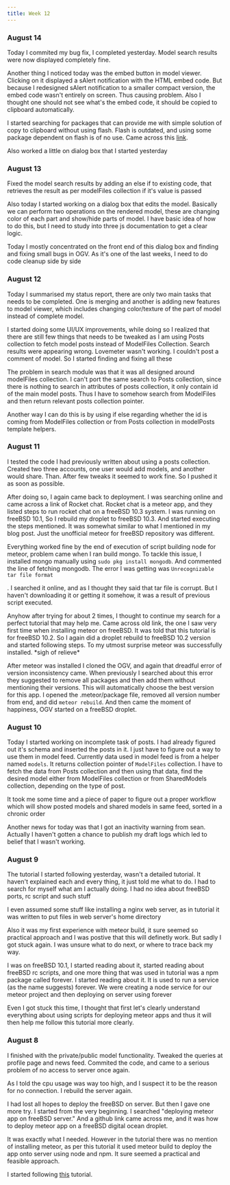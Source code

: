 ```yaml
---
title: Week 12
---
```


<p class="lead">

</p>
  
<div class="accordion">
<h3>August 14</h3>
<div>
<p>Today I commited my bug fix, I completed yesterday. Model search results were now displayed completely fine.</p>
<p>Another thing I noticed today was the embed button in model viewer. Clicking on it displayed a sAlert notification with the HTML embed code. But because I redesigned sAlert notification to a smaller compact version, the embed code wasn't entirely on screen. Thus causing problem. Also I thought one should not see what's the embed code, it should be copied to clipboard automatically.</p>
<p>I started searching for packages that can provide me with simple solution of copy to clipboard without using flash. Flash is outdated, and using some package dependent on flash is of no use. Came across this <a href="https://wsvincent.com/clipboard-js-for-meteor/">link</a>.</p>
<p>Also worked a little on dialog box that I started yesterday</p>
</div>

<h3>August 13</h3>
<div>
<p>Fixed the model search results by adding an else if to existing code, that retrieves the result as per modelFiles collection if it's value is passed</p>
<p>Also today I started working on a dialog box that edits the model. Basically we can perform two operations on the rendered model, these are changing color of each part and show/hide parts of model. I have basic idea of how to do this, but I need to study into three js documentation to get a clear logic.</p>
<p>Today I mostly concentrated on the front end of this dialog box and finding and fixing small bugs in OGV. As it's one of the last weeks, I need to do code cleanup side by side</p>
</div>

<h3>August 12</h3>
<div>
<p>Today I summarised my status report, there are only two main tasks that needs to be completed. One is merging and another is adding new features to model viewer, which includes changing color/texture of the part of model instead of complete model.</p>
<p>I started doing some UI/UX improvements, while doing so I realized that there are still few things that needs to be tweaked as I am using Posts collection to fetch model posts instead of ModelFiles Collection. Search results were appearing wrong. Lovemeter wasn't working. I couldn't post a comment of model. So I started finding and fixing all these</p>
<p>The problem in search module was that it was all designed around modelFiles collection. I can't port the same search to Posts collection, since there is nothing to search in attributes of posts collection, it only contain id of the main model posts. Thus I have to somehow search from ModelFiles and then return relevant posts collection pointer.</p>
<p>Another way I can do this is by using if else regarding whether the id is coming from ModelFiles collection or from Posts collection in modelPosts template helpers.</p>
</div>

<h3>August 11</h3>
<div>
<p>I tested the code I had previously written about using a posts collection. Created two three accounts, one user would add models, and another would share. Than. After few tweaks it seemed to work fine. So I pushed it as soon as possible.</p>
<p>After doing so, I again came back to deployment. I was searching online and came across a link of Rocket chat. Rocket chat is a meteor app, and they listed steps to run rocket chat on a freeBSD 10.3 system. I was running on freeBSD 10.1, So I rebuild my droplet to freeBSD 10.3. And started executing the steps mentioned. It was somewhat similar to what I mentioned in my blog post. Just the unofficial meteor for freeBSD repository was different.</p>
<p>Everything worked fine by the end of execution of script building node for meteor, problem came when I ran build mongo. To tackle this issue, I installed mongo manually using <code>sudo pkg install mongodb</code>. And commented the line of fetching mongodb. The error I was getting was <code>Unrecognizable tar file format</code></p>. I searched it online, and as I thought they said that tar file is corrupt. But I haven't downloading it or getting it somehow, it was a result of previous script executed.</p>
<p>Anyhow after trying for about 2 times, I thought to continue my search for a perfect tutorial that may help me. Came across old link, the one I saw very first time when installing meteor on freeBSD. It was told that this tutorial is for freeBSD 10.2. So I again did a droplet rebuild to freeBSD 10.2 version and started following steps. To my utmost surprise meteor was successfully installed. *sigh of relieve*</p>
<p>After meteor was installed I cloned the OGV, and again that dreadful error of version inconsistency came. When previously I searched about this error they suggested to remove all packages and then add them without mentioning their versions. This will automatically choose the best version for this app. I opened the .meteor/package file, removed all version number from end, and did <codE>meteor rebuild</code>. And then came the moment of happiness, OGV started on a freeBSD droplet.</p>
</div>

<h3>August 10</h3>
<div>
<p>Today I started working on incomplete task of posts. I had already figured out it's schema and inserted the posts in it. I just have to figure out a way to use them in model feed. Currently data used in model feed is from a helper named <code>models</code>. It returns collection pointer of <code>ModelFiles</code> collection. I have to fetch the data from Posts collection and then using that data, find the desired model either from ModelFiles collection or from SharedModels collection, depending on the type of post.</p>
<p>It took me some time and a piece of paper to figure out a proper workflow which will show posted models and shared models in same feed, sorted in a chronic order</p>
<p>Another news for today was that I got an inactivity warning from sean. Actually I haven't gotten a chance to publish my draft logs which led to belief that I wasn't working.</p>
</div>

<h3>August 9</h3>
<div>
<p>The tutorial I started following yesterday, wasn't a detailed tutorial. It haven't explained each and every thing, it just told me what to do. I had to search for myself what am I actually doing. I had no idea about freeBSD ports, rc script and such stuff</p>
<p>I even assumed some stuff like installing a nginx web server, as in tutorial it was written to put files in web server's home directory</p>
<p>Also it was my first experience with meteor build, it sure seemed so practical approach and I was postive that this will definetly work. But sadly I got stuck again. I was unsure what to do next, or where to trace back my way.</p>
<p>I was on freeBSD 10.1, I started reading about it, started reading about freeBSD rc scripts, and one more thing that was used in tutorial was a npm package called forever. I started reading about it. It is used to run a service (as the name suggests) forever. We were creating a node service for our meteor project and then deploying on server using forever</p>
<p>Even I got stuck this time, I thought that first let's clearly understand everything about using scripts for deploying meteor apps and thus it will then help me follow this tutorial more clearly.</p>
</div>

<h3>August 8</h3>
<div>
<p>I finished with the private/public model functionality. Tweaked the queries at profile page and news feed. Commited the code, and came to a serious problem of no access to server once again.</p>
<p>As I told the cpu usage was way too high, and I suspect it to be the reason for no connection. I rebuild the server again.</p>
<p>I had lost all hopes to deploy the freeBSD on server. But then I gave one more try. I started from the very beginning. I searched "deploying meteor app on freeBSD server." And a github link came across me, and it was how to deploy meteor app on a freeBSD digital ocean droplet.</p>
<p>It was exactly what I needed. However in the tutorial there was no mention of installing meteor, as per this tutorial it used meteor build to deploy the app onto server using node and npm. It sure seemed a practical and feasible approach.</p>
<p>I started following <a href="https://github.com/orangecms/freebsd-meteor-tutorial">this</a> tutorial.</p>
</div>

</div>
